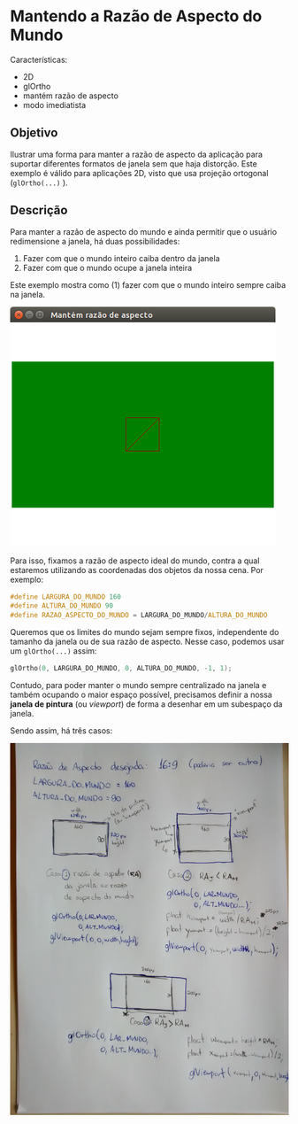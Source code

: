 # Mantendo a Razão de Aspecto do Mundo

Características:
  - 2D
  - glOrtho
  - mantém razão de aspecto
  - modo imediatista

## Objetivo

Ilustrar uma forma para manter a razão de aspecto da aplicação
para suportar diferentes formatos de janela sem que haja distorção.
Este exemplo é válido para aplicações 2D, visto que usa
projeção ortogonal (`glOrtho(...)` ).

## Descrição

Para manter a razão de aspecto do mundo e ainda permitir que o usuário
redimensione a janela, há duas possibilidades:

1. Fazer com que o mundo inteiro caiba dentro da janela
1. Fazer com que o mundo ocupe a janela inteira

Este exemplo mostra como (1) fazer com que o mundo inteiro sempre caiba na
janela.

![](docs/oblonga.png)

Para isso, fixamos a razão de aspecto ideal do mundo, contra a qual estaremos
utilizando as coordenadas dos objetos da nossa cena. Por exemplo:

```c
#define LARGURA_DO_MUNDO 160
#define ALTURA_DO_MUNDO 90
#define RAZAO_ASPECTO_DO_MUNDO = LARGURA_DO_MUNDO/ALTURA_DO_MUNDO
```

Queremos que os limites do mundo sejam sempre fixos, independente do tamanho
da janela ou de sua razão de aspecto. Nesse caso, podemos usar um `glOrtho(...)`
assim:

```c
glOrtho(0, LARGURA_DO_MUNDO, 0, ALTURA_DO_MUNDO, -1, 1);
```

Contudo, para poder manter o mundo sempre centralizado na janela e também
ocupando o maior espaço possível, precisamos definir a nossa
**janela de pintura** (ou _viewport_) de forma a desenhar em um subespaço da
janela.

Sendo assim, há três casos:

![](docs/explicacao.jpg)
